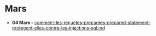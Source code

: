 # Mars

* **04 Mars -** [comment-les-requetes-preparees-prepared-statement-protegent-elles-contre-les-injections-sql.md](comment-les-requetes-preparees-prepared-statement-protegent-elles-contre-les-injections-sql.md "mention")
